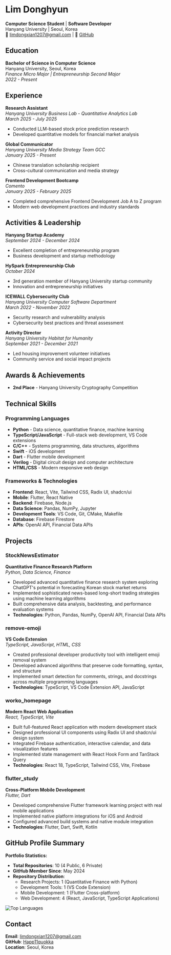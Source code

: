 # Lim Donghyun

**Computer Science Student** | **Software Developer**  
Hanyang University | Seoul, Korea  
📧 limdongxian1207@gmail.com | 💼 [GitHub](https://github.com/Happ11quokka)

## Education

**Bachelor of Science in Computer Science**  
Hanyang University, Seoul, Korea  
*Finance Micro Major | Entrepreneurship Second Major*  
*2022 - Present*

## Experience

**Research Assistant**  
*Hanyang University Business Lab - Quantitative Analytics Lab*  
*March 2025 - July 2025*  
- Conducted LLM-based stock price prediction research
- Developed quantitative models for financial market analysis

**Global Communicator**  
*Hanyang University Media Strategy Team GCC*  
*January 2025 - Present*  
- Chinese translation scholarship recipient
- Cross-cultural communication and media strategy

**Frontend Development Bootcamp**  
*Comento*  
*January 2025 - February 2025*  
- Completed comprehensive Frontend Development Job A to Z program
- Modern web development practices and industry standards

## Activities & Leadership

**Hanyang Startup Academy**  
*September 2024 - December 2024*  
- Excellent completion of entrepreneurship program
- Business development and startup methodology

**HySpark Entrepreneurship Club**  
*October 2024*  
- 3rd generation member of Hanyang University startup community
- Innovation and entrepreneurship initiatives

**ICEWALL Cybersecurity Club**  
*Hanyang University Computer Software Department*  
*March 2022 - November 2022*  
- Security research and vulnerability analysis
- Cybersecurity best practices and threat assessment

**Activity Director**  
*Hanyang University Habitat for Humanity*  
*September 2021 - December 2021*  
- Led housing improvement volunteer initiatives
- Community service and social impact projects

## Awards & Achievements

- **2nd Place** - Hanyang University Cryptography Competition

## Technical Skills

### Programming Languages
- **Python** - Data science, quantitative finance, machine learning
- **TypeScript/JavaScript** - Full-stack web development, VS Code extensions
- **C/C++** - Systems programming, data structures, algorithms
- **Swift** - iOS development
- **Dart** - Flutter mobile development
- **Verilog** - Digital circuit design and computer architecture
- **HTML/CSS** - Modern responsive web design

### Frameworks & Technologies
- **Frontend**: React, Vite, Tailwind CSS, Radix UI, shadcn/ui
- **Mobile**: Flutter, React Native
- **Backend**: Firebase, Node.js
- **Data Science**: Pandas, NumPy, Jupyter
- **Development Tools**: VS Code, Git, CMake, Makefile
- **Database**: Firebase Firestore
- **APIs**: OpenAI API, Financial Data APIs

## Projects

### StockNewsEstimator
**Quantitative Finance Research Platform**  
*Python, Data Science, Finance*

- Developed advanced quantitative finance research system exploring ChatGPT's potential in forecasting Korean stock market returns
- Implemented sophisticated news-based long-short trading strategies using machine learning algorithms
- Built comprehensive data analysis, backtesting, and performance evaluation systems
- **Technologies**: Python, Pandas, NumPy, OpenAI API, Financial Data APIs

### remove-emoji
**VS Code Extension**  
*TypeScript, JavaScript, HTML, CSS*

- Created professional developer productivity tool with intelligent emoji removal system
- Developed advanced algorithms that preserve code formatting, syntax, and structure
- Implemented smart detection for comments, strings, and docstrings across multiple programming languages
- **Technologies**: TypeScript, VS Code Extension API, JavaScript

### worko_homepage
**Modern React Web Application**  
*React, TypeScript, Vite*

- Built full-featured React application with modern development stack
- Designed professional UI components using Radix UI and shadcn/ui design system
- Integrated Firebase authentication, interactive calendar, and data visualization features
- Implemented state management with React Hook Form and TanStack Query
- **Technologies**: React 18, TypeScript, Tailwind CSS, Vite, Firebase

### flutter_study
**Cross-Platform Mobile Development**  
*Flutter, Dart*

- Developed comprehensive Flutter framework learning project with real mobile applications
- Implemented native platform integrations for iOS and Android
- Configured advanced build systems and native module integration
- **Technologies**: Flutter, Dart, Swift, Kotlin

## GitHub Profile Summary

**Portfolio Statistics:**
- **Total Repositories**: 10 (4 Public, 6 Private)
- **GitHub Member Since**: May 2024
- **Repository Distribution**:
  - Research Projects: 1 (Quantitative Finance with Python)
  - Development Tools: 1 (VS Code Extension)
  - Mobile Development: 1 (Flutter Cross-platform)
  - Web Development: 4 (React, JavaScript, TypeScript Applications)

![Top Languages](https://github-readme-stats.vercel.app/api/top-langs/?username=Happ11quokka&layout=compact&theme=default)

## Contact

**Email**: limdongxian1207@gmail.com  
**GitHub**: [Happ11quokka](https://github.com/Happ11quokka)  
**Location**: Seoul, Korea
